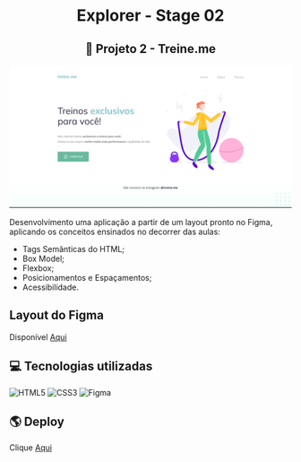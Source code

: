 <h1 align="center"> Explorer - Stage 02 </h1>

<h2 align="center">  📝 Projeto 2 - Treine.me </center> </h2>

![layout projeto 2](/images/preview.png)

Desenvolvimento uma aplicação a partir de um layout pronto no Figma, aplicando os conceitos ensinados no decorrer das aulas:

<ul>
  <li>Tags Semânticas do HTML;</li>
  <li>Box Model;</li>
  <li>Flexbox;</li>
  <li>Posicionamentos e Espaçamentos;</li>
  <li>Acessibilidade.</li>

</ul>

## Layout do Figma

Disponível [Aqui](https://www.figma.com/file/9e8oZ7kkjIt5rkNgz9MPtk/Explorer---Projeto-02/duplicate)

## 💻 Tecnologias utilizadas

![HTML5](https://img.shields.io/badge/HTML5-E34F26?style=for-the-badge&logo=html5&logoColor=white) ![CSS3](https://img.shields.io/badge/CSS3-1572B6?style=for-the-badge&logo=css3&logoColor=white) ![Figma](https://img.shields.io/badge/Figma-BB33FF?style=for-the-badge&logo=figma&logoColor=white)

## 🌎 Deploy

Clique [Aqui](https://karen-cardoso.github.io/explorer-stage02-projeto02/)
